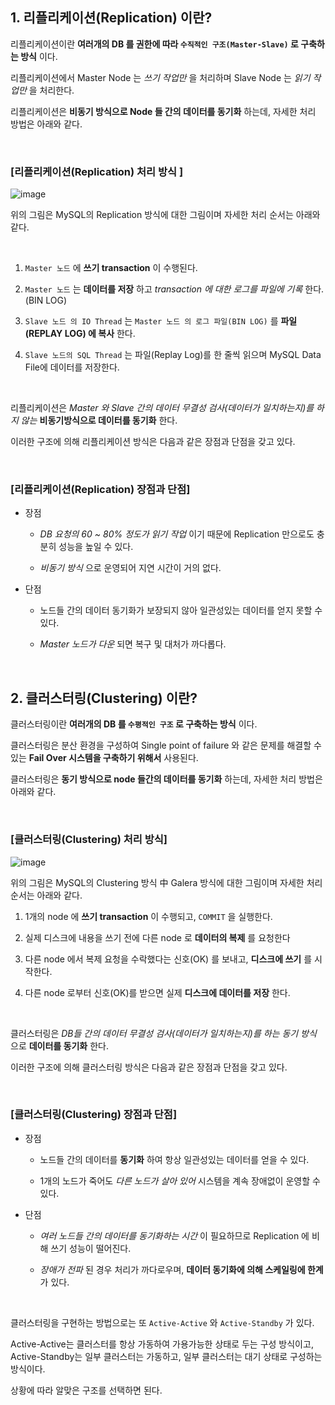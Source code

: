 ## 1. 리플리케이션(Replication) 이란?

리플리케이션이란 **여러개의 DB 를 권한에 따라 `수직적인 구조(Master-Slave)` 로 구축하는 방식** 이다.

리플리케이션에서 Master Node 는 *쓰기 작업만* 을 처리하며 Slave Node 는 *읽기 작업만* 을 처리한다.

리플리케이션은 **비동기 방식으로 Node 들 간의 데이터를 동기화** 하는데, 자세한 처리 방법은 아래와 같다.

<br>


### [리플리케이션(Replication) 처리 방식 ]

![image](https://github.com/lielocks/WIL/assets/107406265/56c3fd1f-37d2-4483-89c9-137048b7ebd2)

위의 그림은 MySQL의 Replication 방식에 대한 그림이며 자세한 처리 순서는 아래와 같다.

<br>


1. `Master 노드` 에 **쓰기 transaction** 이 수행된다.

2. `Master 노드` 는 **데이터를 저장** 하고 *transaction 에 대한 로그를 파일에 기록* 한다.(BIN LOG)

3. `Slave 노드 의 IO Thread` 는 `Master 노드 의 로그 파일(BIN LOG)` 를 **파일(REPLAY LOG) 에 복사** 한다.

4. `Slave 노드의 SQL Thread` 는 파일(Replay Log)를 한 줄씩 읽으며 MySQL Data File에 데이터를 저장한다.

<br>


리플리케이션은 *Master 와 Slave 간의 데이터 무결성 검사(데이터가 일치하는지)를 하지 않는* **비동기방식으로 데이터를 동기화** 한다. 

이러한 구조에 의해 리플리케이션 방식은 다음과 같은 장점과 단점을 갖고 있다.

<br>


### [리플리케이션(Replication) 장점과 단점]

+ 장점

  + *DB 요청의 60 ~ 80% 정도가 읽기 작업* 이기 때문에 Replication 만으로도 충분히 성능을 높일 수 있다.

  + *비동기 방식* 으로 운영되어 지연 시간이 거의 없다.


+ 단점

  + 노드들 간의 데이터 동기화가 보장되지 않아 일관성있는 데이터를 얻지 못할 수 있다.

  + *Master 노드가 다운* 되면 복구 및 대처가 까다롭다.

<br>


## 2. 클러스터링(Clustering) 이란?

클러스터링이란 **여러개의 DB 를 `수평적인 구조` 로 구축하는 방식** 이다.

클러스터링은 분산 환경을 구성하여 Single point of failure 와 같은 문제를 해결할 수 있는 **Fail Over 시스템을 구축하기 위해서** 사용된다.

클러스터링은 **동기 방식으로 node 들간의 데이터를 동기화** 하는데, 자세한 처리 방법은 아래와 같다.

<br>


### [클러스터링(Clustering) 처리 방식]

![image](https://github.com/lielocks/WIL/assets/107406265/6857645f-34ab-46e6-9950-90a4d5be7f75)

위의 그림은 MySQL의 Clustering 방식 中 Galera 방식에 대한 그림이며 자세한 처리 순서는 아래와 같다.

1. 1개의 node 에 **쓰기 transaction** 이 수행되고, `COMMIT` 을 실행한다.

2. 실제 디스크에 내용을 쓰기 전에 다른 node 로 **데이터의 복제** 를 요청한다

3. 다른 node 에서 복제 요청을 수락했다는 신호(OK) 를 보내고, **디스크에 쓰기** 를 시작한다.

4. 다른 node 로부터 신호(OK)를 받으면 실제 **디스크에 데이터를 저장** 한다.

<br>

클러스터링은 *DB들 간의 데이터 무결성 검사(데이터가 일치하는지)를 하는 동기 방식* 으로 **데이터를 동기화** 한다.

이러한 구조에 의해 클러스터링 방식은 다음과 같은 장점과 단점을 갖고 있다.
 
<br>

 
### [클러스터링(Clustering) 장점과 단점]

+ 장점

  + 노드들 간의 데이터를 **동기화** 하여 항상 일관성있는 데이터를 얻을 수 있다.

  + 1개의 노드가 죽어도 *다른 노드가 살아 있어* 시스템을 계속 장애없이 운영할 수 있다.


+ 단점

  + *여러 노드들 간의 데이터를 동기화하는 시간* 이 필요하므로 Replication 에 비해 쓰기 성능이 떨어진다.

  + *장애가 전파* 된 경우 처리가 까다로우며, **데이터 동기화에 의해 스케일링에 한계** 가 있다.

<br>


클러스터링을 구현하는 방법으로는 또 `Active-Active` 와 `Active-Standby` 가 있다. 

Active-Active는 클러스터를 항상 가동하여 가용가능한 상태로 두는 구성 방식이고, Active-Standby는 일부 클러스터는 가동하고, 일부 클러스터는 대기 상태로 구성하는 방식이다. 

상황에 따라 알맞은 구조를 선택하면 된다.

